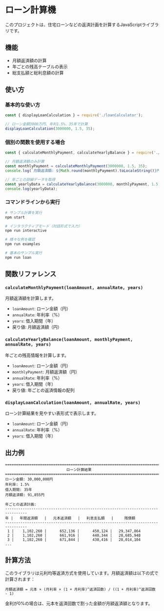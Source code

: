 # ローン計算機

このプロジェクトは、住宅ローンなどの返済計画を計算するJavaScriptライブラリです。

## 機能

- 月額返済額の計算
- 年ごとの残高テーブルの表示
- 総支払額と総利息額の計算

## 使い方

### 基本的な使い方

```javascript
const { displayLoanCalculation } = require('./loanCalculator');

// ローン金額3000万円、年利1.5%、35年で計算
displayLoanCalculation(3000000, 1.5, 35);
```

### 個別の関数を使用する場合

```javascript
const { calculateMonthlyPayment, calculateYearlyBalance } = require('./loanCalculator');

// 月額返済額のみ計算
const monthlyPayment = calculateMonthlyPayment(3000000, 1.5, 35);
console.log(`月額返済額: ${Math.round(monthlyPayment).toLocaleString()}円`);

// 年ごとの詳細データを取得
const yearlyData = calculateYearlyBalance(3000000, monthlyPayment, 1.5, 35);
console.log(yearlyData);
```

### コマンドラインから実行

```bash
# サンプル計算を実行
npm start

# インタラクティブモード（対話形式で入力）
npm run interactive

# 様々な例を確認
npm run examples

# 基本のサンプル実行
npm run loan
```

## 関数リファレンス

### `calculateMonthlyPayment(loanAmount, annualRate, years)`

月額返済額を計算します。

- `loanAmount`: ローン金額（円）
- `annualRate`: 年利率（%）
- `years`: 借入期間（年）
- 戻り値: 月額返済額（円）

### `calculateYearlyBalance(loanAmount, monthlyPayment, annualRate, years)`

年ごとの残高情報を計算します。

- `loanAmount`: ローン金額（円）
- `monthlyPayment`: 月額返済額（円）
- `annualRate`: 年利率（%）
- `years`: 借入期間（年）
- 戻り値: 年ごとの返済情報の配列

### `displayLoanCalculation(loanAmount, annualRate, years)`

ローン計算結果を見やすい表形式で表示します。

- `loanAmount`: ローン金額（円）
- `annualRate`: 年利率（%）
- `years`: 借入期間（年）

## 出力例

```
================================================================================
                            ローン計算結果
================================================================================
ローン金額: 30,000,000円
年利率: 1.5%
借入期間: 35年
月額返済額: 91,855円

年ごとの返済計画:
--------------------------------------------------------------------------------
年 |   年間返済額   |   元本返済額   |   利息支払額   |     残債額     
--------------------------------------------------------------------------------
 1 |    1,102,260 |      652,136 |      450,124 |   29,347,864
 2 |    1,102,260 |      661,916 |      440,344 |   28,685,948
 3 |    1,102,260 |      671,844 |      430,416 |   28,014,104
...
```

## 計算方法

このライブラリは元利均等返済方式を使用しています。月額返済額は以下の式で計算されます：

```
月額返済額 = 元本 × (月利率 × (1 + 月利率)^返済回数) / ((1 + 月利率)^返済回数 - 1)
```

金利が0%の場合は、元本を返済回数で割った金額が月額返済額となります。
